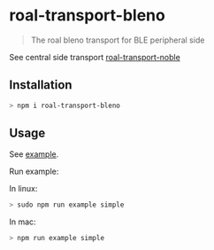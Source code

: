 # roal-transport-bleno

> The roal bleno transport for BLE peripheral side

See central side transport [roal-transport-noble](https://github.com/taoyuan/roal-transport-noble)

## Installation

```bash
> npm i roal-transport-bleno
```

## Usage

See [example](examples/simple).

Run example:

In linux:
```bash
> sudo npm run example simple
```

In mac:
```bash
> npm run example simple
```


